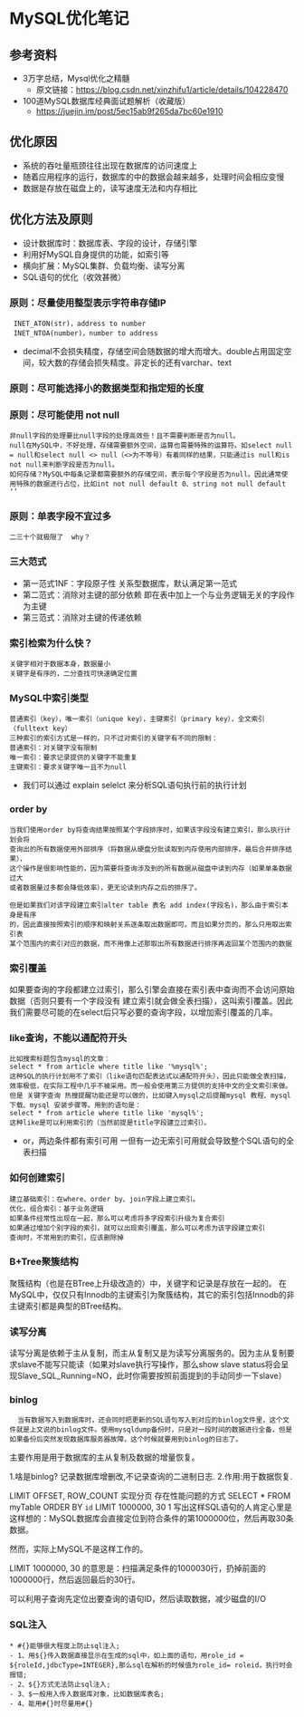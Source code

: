 

# MySQL优化笔记


## 参考资料
* 3万字总结，Mysql优化之精髓
    * 原文链接：https://blog.csdn.net/xinzhifu1/article/details/104228470
* 100道MySQL数据库经典面试题解析（收藏版）
    * https://juejin.im/post/5ec15ab9f265da7bc60e1910


## 优化原因
* 系统的吞吐量瓶颈往往出现在数据库的访问速度上
* 随着应用程序的运行，数据库的中的数据会越来越多，处理时间会相应变慢
* 数据是存放在磁盘上的，读写速度无法和内存相比

## 优化方法及原则
* 设计数据库时：数据库表、字段的设计，存储引擎
* 利用好MySQL自身提供的功能，如索引等
* 横向扩展：MySQL集群、负载均衡、读写分离
* SQL语句的优化（收效甚微）





### 原则：尽量使用整型表示字符串存储IP
     INET_ATON(str)，address to number
     INET_NTOA(number)，number to address

* decimal不会损失精度，存储空间会随数据的增大而增大。double占用固定空间，较大数的存储会损失精度。非定长的还有varchar、text

### 原则：尽可能选择小的数据类型和指定短的长度
### 原则：尽可能使用 not null
    非null字段的处理要比null字段的处理高效些！且不需要判断是否为null。
    null在MySQL中，不好处理，存储需要额外空间，运算也需要特殊的运算符。如select null = null和select null <> null（<>为不等号）有着同样的结果，只能通过is null和is not null来判断字段是否为null。
    如何存储？MySQL中每条记录都需要额外的存储空间，表示每个字段是否为null。因此通常使用特殊的数据进行占位，比如int not null default 0、string not null default ‘’

### 原则：单表字段不宜过多
    二三十个就极限了  why？

### 三大范式
* 第一范式1NF：字段原子性  关系型数据库，默认满足第一范式
* 第二范式：消除对主键的部分依赖  即在表中加上一个与业务逻辑无关的字段作为主键
* 第三范式：消除对主键的传递依赖

### 索引检索为什么快？
    关键字相对于数据本身，数据量小
    关键字是有序的，二分查找可快速确定位置

### MySQL中索引类型
    普通索引（key），唯一索引（unique key），主键索引（primary key），全文索引（fulltext key）
    三种索引的索引方式是一样的，只不过对索引的关键字有不同的限制：
    普通索引：对关键字没有限制
    唯一索引：要求记录提供的关键字不能重复
    主键索引：要求关键字唯一且不为null

* 我们可以通过 explain selelct 来分析SQL语句执行前的执行计划


### order by
    当我们使用order by将查询结果按照某个字段排序时，如果该字段没有建立索引，那么执行计划会将
    查询出的所有数据使用外部排序（将数据从硬盘分批读取到内存使用内部排序，最后合并排序结果），
    这个操作是很影响性能的，因为需要将查询涉及到的所有数据从磁盘中读到内存（如果单条数据过大
    或者数据量过多都会降低效率），更无论读到内存之后的排序了。
    
    但是如果我们对该字段建立索引alter table 表名 add index(字段名)，那么由于索引本身是有序
    的，因此直接按照索引的顺序和映射关系逐条取出数据即可。而且如果分页的，那么只用取出索引表
    某个范围内的索引对应的数据，而不用像上述那取出所有数据进行排序再返回某个范围内的数据

### 索引覆盖
如果要查询的字段都建立过索引，那么引擎会直接在索引表中查询而不会访问原始数据（否则只要有一个字段没有
建立索引就会做全表扫描），这叫索引覆盖。因此我们需要尽可能的在select后只写必要的查询字段，以增加索引覆盖的几率。

### like查询，不能以通配符开头
    比如搜索标题包含mysql的文章：
    select * from article where title like '%mysql%';
    这种SQL的执行计划用不了索引（like语句匹配表达式以通配符开头），因此只能做全表扫描，效率极低，在实际工程中几乎不被采用。而一般会使用第三方提供的支持中文的全文索引来做。
    但是 关键字查询 热搜提醒功能还是可以做的，比如键入mysql之后提醒mysql 教程、mysql 下载、mysql 安装步骤等。用到的语句是：
    select * from article where title like 'mysql%';
    这种like是可以利用索引的（当然前提是title字段建立过索引）。

* or，两边条件都有索引可用  一但有一边无索引可用就会导致整个SQL语句的全表扫描

### 如何创建索引
    建立基础索引：在where、order by、join字段上建立索引。
    优化，组合索引：基于业务逻辑
    如果条件经常性出现在一起，那么可以考虑将多字段索引升级为复合索引
    如果通过增加个别字段的索引，就可以出现索引覆盖，那么可以考虑为该字段建立索引
    查询时，不常用到的索引，应该删除掉

### B+Tree聚簇结构
聚簇结构（也是在BTree上升级改造的）中，关键字和记录是存放在一起的。
在MySQL中，仅仅只有Innodb的主键索引为聚簇结构，其它的索引包括Innodb的非主键索引都是典型的BTree结构。

### 读写分离
读写分离是依赖于主从复制，而主从复制又是为读写分离服务的。因为主从复制要求slave不能写只能读（如果对slave执行写操作，那么show slave status将会呈现Slave_SQL_Running=NO，此时你需要按照前面提到的手动同步一下slave）



### binlog
      当有数据写入到数据库时，还会同时把更新的SQL语句写入到对应的binlog文件里，这个文件就是上文说的binlog文件。使用mysqldump备份时，只是对一段时间的数据进行全备，但是如果备份后突然发现数据库服务器故障，这个时候就要用到binlog的日志了。

主要作用是用于数据库的主从复制及数据的增量恢复。

1.啥是binlog? 记录数据库增删改,不记录查询的二进制日志.
2.作用:用于数据恢复.





LIMIT OFFSET, ROW_COUNT 实现分页
存在性能问题的方式
SELECT * FROM myTable ORDER BY `id` LIMIT 1000000, 30
1
写出这样SQL语句的人肯定心里是这样想的：MySQL数据库会直接定位到符合条件的第1000000位，然后再取30条数据。

然而，实际上MySQL不是这样工作的。

LIMIT 1000000, 30 的意思是：扫描满足条件的1000030行，扔掉前面的1000000行，然后返回最后的30行。

可以利用子查询先定位出要查询的语句ID，然后读取数据，减少磁盘的I/O



### SQL注入

    * #{}能够很大程度上防止sql注入;
    - 1、用${}传入数据直接显示在生成的sql中，如上面的语句，用role_id = ${roleId,jdbcType=INTEGER},那么sql在解析的时候值为role_id= roleid，执行时会报错;
    - 2、${}方式无法防止sql注入;
    - 3、$一般用入传入数据库对象，比如数据库表名;
    - 4、能用#{}时尽量用#{}